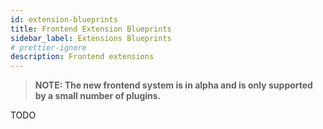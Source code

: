 ```yaml
---
id: extension-blueprints
title: Frontend Extension Blueprints
sidebar_label: Extensions Blueprints
# prettier-ignore
description: Frontend extensions
---
```


> **NOTE: The new frontend system is in alpha and is only supported by a small number of plugins.**

TODO
